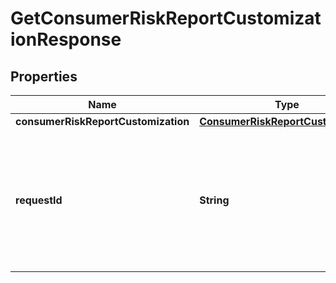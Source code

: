 

# GetConsumerRiskReportCustomizationResponse


## Properties

| Name | Type | Description | Notes |
|------------ | ------------- | ------------- | -------------|
|**consumerRiskReportCustomization** | [**ConsumerRiskReportCustomization**](ConsumerRiskReportCustomization.md) |  |  |
|**requestId** | **String** | An identifier that is exclusive to the request and can serve as a means for investigating and resolving issues. |  |



